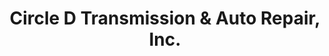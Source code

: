 ---
title: "Circle D Transmission & Auto Repair, Inc."
url: /colville/circle-d-transmission-and-auto-repair-inc/
shop: car repair
---